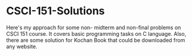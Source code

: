 # CSCI-151-Solutions
Here's my approach for some non- midterm and non-final problems on CSCI 151 course. It covers basic programming tasks on C language.
Also, there are some solution for Kochan Book that could be downloaded from any website. 
